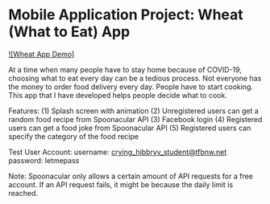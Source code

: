 # Mobile Application Project: Wheat (What to Eat) App

[![Wheat App Demo]](https://www.youtube.com/watch?v=cw9s1YM_dYk)

At a time when many people have to stay home because of COVID-19, choosing what to eat every day can be a tedious process. Not everyone has the money to order food delivery every day. People have to start cooking. This app that I have developed helps people decide what to cook. 

Features:
(1) Splash screen with animation
(2) Unregistered users can get a random food recipe from Spoonacular API
(3) Facebook login
(4) Registered users can get a food joke from Spoonacular API
(5) Registered users can specify the category of the food recipe

Test User Account:
username: crying_hibbryv_student@tfbnw.net
password: letmepass 

Note:
Spoonacular only allows a certain amount of API requests for a free account. If an API request fails, it might be because the daily limit is reached.